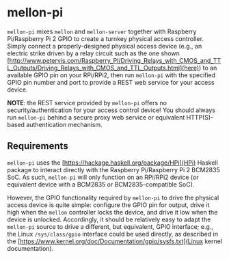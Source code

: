 # mellon-pi

`mellon-pi` mixes `mellon` and `mellon-server` together with Raspberry
Pi/Raspberry Pi 2 GPIO to create a turnkey physical access controller.
Simply connect a properly-designed physical access device (e.g., an
electric strike driven by a relay circuit such as the one shown
[http://www.petervis.com/Raspberry_PI/Driving_Relays_with_CMOS_and_TTL_Outputs/Driving_Relays_with_CMOS_and_TTL_Outputs.html](here))
to an available GPIO pin on your RPi/RPi2, then run `mellon-pi` with
the specified GPIO pin number and port to provide a REST web service
for your access device.

**NOTE**: the REST service provided by `mellon-pi` offers no
security/authentication for your access control device! You should
always run `mellon-pi` behind a secure proxy web service or equivalent
HTTP(S)-based authentication mechanism.

## Requirements

`mellon-pi` uses the [https://hackage.haskell.org/package/HPi](HPi)
Haskell package to interact directly with the Raspberry Pi/Raspberry
Pi 2 BCM2835 SoC. As such, `mellon-pi` will only function on an
RPi/RPi2 device (or equivalent device with a BCM2835 or
BCM2835-compatible SoC).

However, the GPIO functionality required by `mellon-pi` to drive the
physical access device is quite simple: configure the GPIO pin for
output, drive it high when the `mellon` controller locks the device,
and drive it low when the device is unlocked. Accordingly, it should
be relatively easy to adapt the `mellon-pi` source to drive a
different, but equivalent, GPIO interface; e.g., the Linux
`/sys/class/gpio` interface could be used directly, as described in
the [https://www.kernel.org/doc/Documentation/gpio/sysfs.txt](Linux
kernel documentation).
